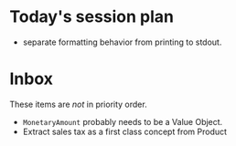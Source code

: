 # Today's session plan

- separate formatting behavior from printing to stdout.

# Inbox

These items are _not_ in priority order.

- `MonetaryAmount` probably needs to be a Value Object.
- Extract sales tax as a first class concept from Product
